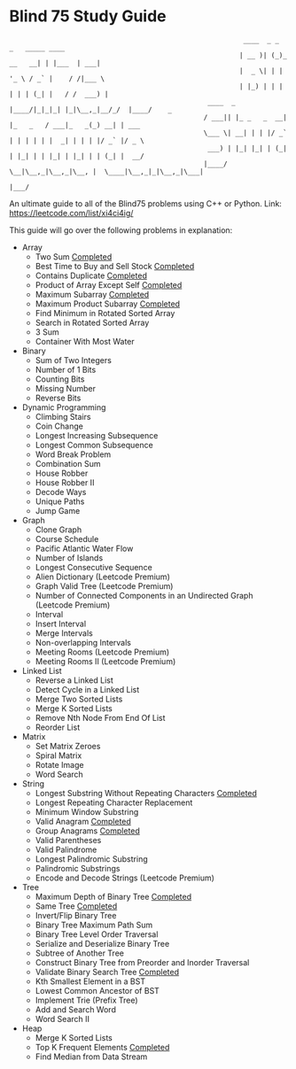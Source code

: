 # Blind 75 Study Guide
```
                                                           ____  _ _           _   _____ ____            
                                                          | __ )| (_)_ __   __| | |___  | ___|           
                                                          |  _ \| | | '_ \ / _` |    / /|___ \           
                                                          | |_) | | | | | | (_| |   / /  ___) |          
                                                  ____  _ |____/|_|_|_| |_|\__,_|__/_/  |____/    _      
                                                 / ___|| |_ _   _  __| |_   _   / ___|_   _(_) __| | ___ 
                                                 \___ \| __| | | |/ _` | | | | | |  _| | | | |/ _` |/ _ \
                                                  ___) | |_| |_| | (_| | |_| | | |_| | |_| | | (_| |  __/
                                                 |____/ \__|\__,_|\__,_|\__, |  \____|\__,_|_|\__,_|\___|
                                                                        |___/                                
```                                                                                                                               

An ultimate guide to all of the Blind75 problems using C++ or Python.
Link: https://leetcode.com/list/xi4ci4ig/

This guide will go over the following problems in explanation:

* Array
  * Two Sum [Completed](https://github.com/hyenaaaa/Blind75StudyGuide/blob/main/Array/2_sum.md)
  * Best Time to Buy and Sell Stock [Completed](https://github.com/hyenaaaa/Blind75StudyGuide/blob/main/Array/best_time_to_buy_and_sell_stock.md)
  * Contains Duplicate [Completed](https://github.com/hyenaaaa/Blind75StudyGuide/blob/main/Array/contains_duplicate.md)
  * Product of Array Except Self [Completed](https://github.com/hyenaaaa/Blind75StudyGuide/blob/main/Array/product_of_array_except_self.md)
  * Maximum Subarray [Completed](https://github.com/hyenaaaa/Blind75StudyGuide/blob/main/Array/maximum_subarray.md)
  * Maximum Product Subarray [Completed](https://github.com/hyenaaaa/Blind75StudyGuide/blob/main/Array/maximum_product_subarray.md)
  * Find Minimum in Rotated Sorted Array
  * Search in Rotated Sorted Array
  * 3 Sum
  * Container With Most Water
* Binary
  * Sum of Two Integers
  * Number of 1 Bits
  * Counting Bits
  * Missing Number
  * Reverse Bits
* Dynamic Programming
  * Climbing Stairs
  * Coin Change
  * Longest Increasing Subsequence
  * Longest Common Subsequence
  * Word Break Problem
  * Combination Sum
  * House Robber
  * House Robber II
  * Decode Ways
  * Unique Paths
  * Jump Game
* Graph
  * Clone Graph
  * Course Schedule
  * Pacific Atlantic Water Flow
  * Number of Islands
  * Longest Consecutive Sequence
  * Alien Dictionary (Leetcode Premium)
  * Graph Valid Tree (Leetcode Premium)
  * Number of Connected Components in an Undirected Graph (Leetcode Premium)
  * Interval
  * Insert Interval
  * Merge Intervals
  * Non-overlapping Intervals
  * Meeting Rooms (Leetcode Premium)
  * Meeting Rooms II (Leetcode Premium)
* Linked List
  * Reverse a Linked List
  * Detect Cycle in a Linked List
  * Merge Two Sorted Lists
  * Merge K Sorted Lists
  * Remove Nth Node From End Of List
  * Reorder List
* Matrix
  * Set Matrix Zeroes
  * Spiral Matrix
  * Rotate Image
  * Word Search
* String
  * Longest Substring Without Repeating Characters [Completed](https://github.com/hyenaaaa/Blind75StudyGuide/blob/main/String/longest_subtring_without_repeating_characters.md)
  * Longest Repeating Character Replacement
  * Minimum Window Substring
  * Valid Anagram [Completed](https://github.com/hyenaaaa/Blind75StudyGuide/blob/main/String/valid_anagram.md)
  * Group Anagrams [Completed](https://github.com/hyenaaaa/Blind75StudyGuide/blob/main/String/group_anagrams.md)
  * Valid Parentheses
  * Valid Palindrome
  * Longest Palindromic Substring
  * Palindromic Substrings
  * Encode and Decode Strings (Leetcode Premium)
* Tree
  * Maximum Depth of Binary Tree [Completed](https://github.com/hyenaaaa/Blind75StudyGuide/blob/main/Tree/maximum_depth_of_binary_tree.md)
  * Same Tree [Completed](https://github.com/hyenaaaa/Blind75StudyGuide/blob/main/Tree/same_tree.md)
  * Invert/Flip Binary Tree
  * Binary Tree Maximum Path Sum
  * Binary Tree Level Order Traversal
  * Serialize and Deserialize Binary Tree
  * Subtree of Another Tree
  * Construct Binary Tree from Preorder and Inorder Traversal
  * Validate Binary Search Tree [Completed](https://github.com/hyenaaaa/Blind75StudyGuide/blob/main/Tree/validate_binary_search_tree.md)
  * Kth Smallest Element in a BST
  * Lowest Common Ancestor of BST
  * Implement Trie (Prefix Tree)
  * Add and Search Word
  * Word Search II
* Heap
  * Merge K Sorted Lists
  * Top K Frequent Elements [Completed](https://github.com/hyenaaaa/Blind75StudyGuide/blob/main/Heap/top_k_frequent_elements.md)
  * Find Median from Data Stream
